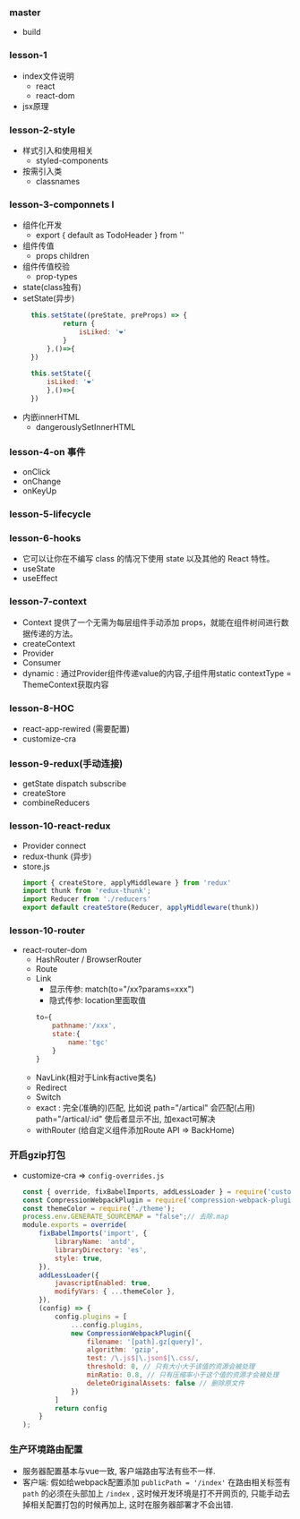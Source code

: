 ### master 
+ build

### lesson-1 
+ index文件说明
  + react
  + react-dom
+ jsx原理

### lesson-2-style 
+ 样式引入和使用相关
  + styled-components
+ 按需引入类
  + classnames

### lesson-3-componnets l
+ 组件化开发
  + export { default as TodoHeader } from ''
+ 组件传值
  + props children
+ 组件传值校验
  + prop-types
+ state(class独有)
+ setState(异步)
  ```js
    this.setState((preState, preProps) => {
            return {
                isLiked: '❤'
            }
        },()=>{
    })
    
    this.setState({
        isLiked: '❤'
        },()=>{
    })
  ```
+ 内嵌innerHTML
  + dangerouslySetInnerHTML
### lesson-4-on 事件
+  onClick
+  onChange
+  onKeyUp

### lesson-5-lifecycle

### lesson-6-hooks 
+ 它可以让你在不编写 class 的情况下使用 state 以及其他的 React 特性。
+ useState
+ useEffect 

### lesson-7-context
+ Context 提供了一个无需为每层组件手动添加 props，就能在组件树间进行数据传递的方法。
+ createContext
+ Provider
+ Consumer
+ dynamic : 通过Provider组件传递value的内容,子组件用static contextType = ThemeContext获取内容

### lesson-8-HOC
+ react-app-rewired (需要配置)
+ customize-cra

### lesson-9-redux(手动连接)
+ getState dispatch subscribe 
+ createStore
+ combineReducers

### lesson-10-react-redux
+ Provider connect
+ redux-thunk (异步)
+ store.js
    ```js
    import { createStore, applyMiddleware } from 'redux'
    import thunk from 'redux-thunk';
    import Reducer from './reducers'
    export default createStore(Reducer, applyMiddleware(thunk))
    ```

### lesson-10-router
+ react-router-dom
  + HashRouter / BrowserRouter
  + Route
  + Link
    + 显示传参: match(to="/xx?params=xxx")
    + 隐式传参: location里面取值
     ```js
     to={
         pathname:'/xxx',
         state:{
             name:'tgc'
         }
     }
      ```
  + NavLink(相对于Link有active类名)
  + Redirect
  + Switch
  + exact : 完全(准确的)匹配, 比如说 path="/artical" 会匹配(占用)  path="/artical/:id" 使后者显示不出, 加exact可解决
  + withRouter (给自定义组件添加Route API => BackHome)

### 开启gzip打包
+ customize-cra => `config-overrides.js`
    ```js
    const { override, fixBabelImports, addLessLoader } = require('customize-cra');
    const CompressionWebpackPlugin = require('compression-webpack-plugin');
    const themeColor = require('./theme');
    process.env.GENERATE_SOURCEMAP = "false";// 去除.map
    module.exports = override(
        fixBabelImports('import', {
            libraryName: 'antd',
            libraryDirectory: 'es',
            style: true,
        }),
        addLessLoader({
            javascriptEnabled: true,
            modifyVars: { ...themeColor },
        }),
        (config) => {
            config.plugins = [
                ...config.plugins,
                new CompressionWebpackPlugin({
                    filename: '[path].gz[query]',
                    algorithm: 'gzip',
                    test: /\.js$|\.json$|\.css/,
                    threshold: 0, // 只有大小大于该值的资源会被处理
                    minRatio: 0.8, // 只有压缩率小于这个值的资源才会被处理
                    deleteOriginalAssets: false // 删除原文件
                })
            ]
            return config
        }
    );
    ```
### 生产环境路由配置
+ 服务器配置基本与vue一致, 客户端路由写法有些不一样.
+ 客户端: 假如给webpack配置添加 `publicPath = '/index'` 在路由相关标签有 `path` 的必须在头部加上 `/index` , 这时候开发环境是打不开网页的, 只能手动去掉相关配置打包的时候再加上, 这时在服务器部署才不会出错.